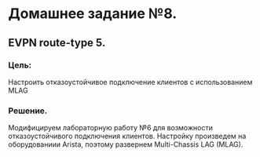 # Домашнее задание №8.
## EVPN route-type 5. 
### Цель:
Настроить отказоустойчивое подключение клиентов с использованием MLAG 

### Решение.
Модифицируем лабораторную работу №6 для возможности отказоустойчивого подключения клиентов. Настройку произведем на оборудованиии Arista, поэтому развернем Multi-Chassis LAG (MLAG).
